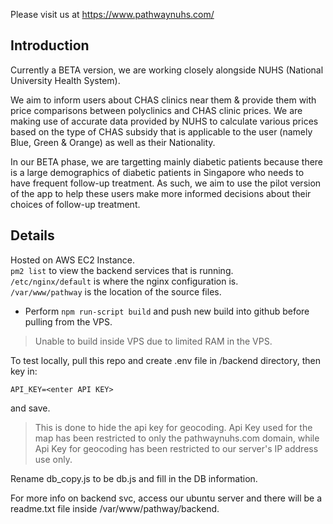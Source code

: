 Please visit us at https://www.pathwaynuhs.com/

## Introduction

Currently a BETA version, we are working closely alongside NUHS (National University Health System).

We aim to inform users about CHAS clinics near them & provide them with price comparisons between polyclinics and CHAS clinic prices. We are making use of accurate data provided by NUHS to calculate various prices based on the type of CHAS subsidy that is applicable to the user (namely Blue, Green & Orange) as well as their Nationality. 

In our BETA phase, we are targetting mainly diabetic patients because there is a large demographics of diabetic patients in Singapore who needs to have frequent follow-up treatment. As such, we aim to use the pilot version of the app to help these users make more informed decisions about their choices of follow-up treatment. 






## Details

Hosted on AWS EC2 Instance.   
`pm2 list` to view the backend services that is running.  
`/etc/nginx/default` is where the nginx configuration is.  
`/var/www/pathway` is the location of the source files.  

* Perform `npm run-script build` and push new build into github before pulling from the VPS.
> Unable to build inside VPS due to limited RAM in the VPS. 

To test locally, pull this repo and create .env file in /backend directory, then key in:
```
API_KEY=<enter API KEY>
```
and save. 
> This is done to hide the api key for geocoding. Api Key used for the map has been restricted to only the pathwaynuhs.com domain, while Api Key for geocoding has been restricted to our server's IP address use only.

Rename db_copy.js to be db.js and fill in the DB information.

For more info on backend svc, access our ubuntu server and there will be a readme.txt file inside /var/www/pathway/backend.

